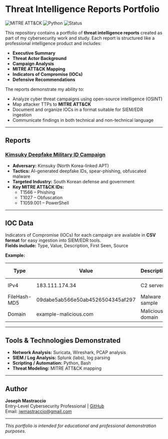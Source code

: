 # Threat Intelligence Reports Portfolio

![MITRE ATT&CK](https://img.shields.io/badge/MITRE-ATT%26CK-red)
![Python](https://img.shields.io/badge/Python-3.10-blue)
![Status](https://img.shields.io/badge/Status-Active-green)

This repository contains a portfolio of **threat intelligence reports** created as part of my cybersecurity work and study. Each report is structured like a professional intelligence product and includes:

- **Executive Summary**  
- **Threat Actor Background**  
- **Campaign Analysis**  
- **MITRE ATT&CK Mapping**  
- **Indicators of Compromise (IOCs)**  
- **Defensive Recommendations**  

The reports demonstrate my ability to:  

- Analyze cyber threat campaigns using open-source intelligence (OSINT)  
- Map attacker TTPs to **MITRE ATT&CK**  
- Document and organize IOCs in a format suitable for SIEM/EDR ingestion  
- Communicate findings in both technical and non-technical language  

---

## Reports

### [Kimsuky Deepfake Military ID Campaign](./Kimsuky_Deepfake_MilitaryID/Report.md)  
- **Adversary:** Kimsuky (North Korea-linked APT)  
- **Tactics:** AI-generated deepfake IDs, spear-phishing, obfuscated malware  
- **Targeted Industry:** South Korean defense and government  
- **Key MITRE ATT&CK IDs:**  
  - T1566 – Phishing  
  - T1027 – Obfuscation  
  - T1059.001 – PowerShell  

---

## IOC Data

Indicators of Compromise (IOCs) for each campaign are available in **CSV format** for easy ingestion into SIEM/EDR tools.  
**Fields include:** Type, Value, Description, First Seen, Source  

**Example:**

| Type          | Value                       | Description      | First Seen  | Source          |
|---------------|----------------------------|----------------|------------|----------------|
| IPv4          | 183.111.174.34             | C2 server       | 2025-09-15 | AlienVault OTX |
| FileHash-MD5  | 09dabe5ab566e50ab4526504345af297 | Malware sample | 2025-09-15 | AlienVault OTX |
| Domain        | example-malicious.com       | Malicious domain| 2025-09-15 | AlienVault OTX |

---

## Tools & Technologies Demonstrated

- **Network Analysis:** Suricata, Wireshark, PCAP analysis  
- **SIEM / Log Analysis:** Splunk (labs), log parsing  
- **Scripting / Automation:** Python, Bash  
- **Threat Modeling:** MITRE ATT&CK mapping  

---

## Author

**Joseph Mastraccio**  
Entry-Level Cybersecurity Professional | [GitHub](https://github.com/Jwmastraccio)  
Email: jwmastraccio@gmail.com  

---

*This portfolio is intended for educational and professional demonstration purposes.*
